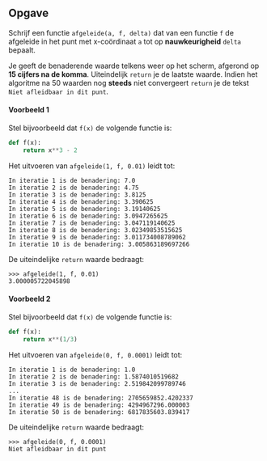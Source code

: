 ## Opgave

Schrijf een functie `afgeleide(a, f, delta)` dat van een functie `f` de afgeleide in het punt met x-coördinaat `a` tot op **nauwkeurigheid** `delta` bepaalt. 

Je geeft de benaderende waarde telkens weer op het scherm, afgerond op **15 cijfers na de komma**. Uiteindelijk `return` je de laatste waarde. Indien het algoritme na 50 waarden nog **steeds** niet convergeert `return` je de tekst `Niet afleidbaar in dit punt`.

#### Voorbeeld 1

Stel bijvoorbeeld dat `f(x)` de volgende functie is:

```python
def f(x):
    return x**3 - 2
```

Het uitvoeren van `afgeleide(1, f, 0.01)` leidt tot:
```
In iteratie 1 is de benadering: 7.0
In iteratie 2 is de benadering: 4.75
In iteratie 3 is de benadering: 3.8125
In iteratie 4 is de benadering: 3.390625
In iteratie 5 is de benadering: 3.19140625
In iteratie 6 is de benadering: 3.0947265625
In iteratie 7 is de benadering: 3.047119140625
In iteratie 8 is de benadering: 3.02349853515625
In iteratie 9 is de benadering: 3.011734008789062
In iteratie 10 is de benadering: 3.005863189697266
```

De uiteindelijke `return` waarde bedraagt:
```
>>> afgeleide(1, f, 0.01)
3.000005722045898
```

#### Voorbeeld 2

Stel bijvoorbeeld dat `f(x)` de volgende functie is:

```python
def f(x):
    return x**(1/3)
```

Het uitvoeren van `afgeleide(0, f, 0.0001)` leidt tot:
```
In iteratie 1 is de benadering: 1.0
In iteratie 2 is de benadering: 1.5874010519682
In iteratie 3 is de benadering: 2.519842099789746
...
In iteratie 48 is de benadering: 2705659852.4202337
In iteratie 49 is de benadering: 4294967296.000003
In iteratie 50 is de benadering: 6817835603.839417
```

De uiteindelijke `return` waarde bedraagt:
```
>>> afgeleide(0, f, 0.0001)
Niet afleidbaar in dit punt
```

